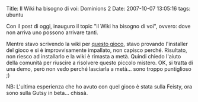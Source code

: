 Title: Il Wiki ha bisogno di voi: Dominions 2
Date:  2007-10-07 13:05:16
tags: ubuntu

Con il post di oggi, inauguro il topic "il Wiki
ha bisogno di voi", ovvero: dove non arriva uno possono arrivare tanti.


Mentre
stavo scrivendo la wiki per [questo gioco][1], stavo provando l'installer del
gioco e si è improvvisamente impallato, non capisco perché. Risultato, non
riesco ad installarlo e la wiki è rimasta a metà. Quindi chiedo l'aiuto della
comunità per riuscire a risolvere questo piccolo mistero. OK, si tratta di una
demo, però non vedo perché lasciarla a metà... sono troppo puntiglioso ;)


NB: L'ultima esperienza che ho avuto con quel gioco è stata sulla Feisty, ora sono
sulla Gutsy in beta... chissà.

   [1]: http://wiki.ubuntu-it.org/Giochi/Strategia/Dominions2
